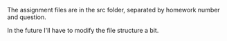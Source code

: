 The assignment files are in the src folder, separated by homework number and question.

In the future I'll have to modify the file structure a bit.
